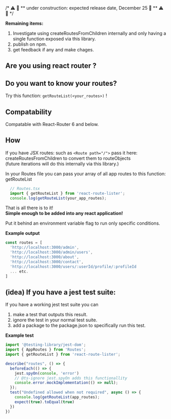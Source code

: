 /* ⚠️ 🔨 ** under construction: expected release date, December 25 🎅 ** ⚠️ 🔨 */ 

**Remaining items:**
1. Investigate using createRoutesFromChildren internally and only having a single function exposed via this library.
2. publish on npm.
3. get feedback if any and make chages.

## Are you using react router ?
## Do you want to know your routes?

Try this function: `getRouteList(<your_routes>)` !

## Compatability
Compatable with React-Router 6 and below.

## How
If you have JSX routes: such as `<Route path="/">` pass it here: createRoutesFromChildren to convert them to routeObjects<br/>
(future iterations will do this internally via this library.)

In your Routes file you can pass your array of all app routes to this function: getRouteList
```javascript
  // Routes.tsx
  import { getRouteList } from 'react-route-lister';
  console.log(getRouteList(your_app_routes);
```
That is all there is to it!<br/>
**Simple enough to be added into any react application!**

Put it behind an environment variable flag to run only specific conditions.

**Example output**
``` javascript
const routes = [
  'http://localhost:3000/admin',
  'http://localhost:3000/admin/users',
  'http://localhost:3000/about',
  'http://localhost:3000/contact',
  'http://localhost:3000/users/:userId/profile/:profileId
  ... etc.
]
```
## (idea) If you have a jest test suite:
If you have a working jest test suite you can 
1. make a test that outputs this result.
2. ignore the test in your normal test suite.
3. add a package to the package.json to specifically run this test.

**Example test**
```javascript
import '@testing-library/jest-dom';
import { AppRoutes } from 'Routes';
import { getRouteList } from 'react-route-lister';

describe("routes", () => {
  beforeEach(() => {
    jest.spyOn(console, 'error')
    // @ts-ignore jest.spyOn adds this functionallity
    console.error.mockImplementation(() => null);
  });
  test("Undefined allowed when not required", async () => {
    console.log(getRouteList(app_routes);
    expect(true).toEqual(true)
  })
})
```
